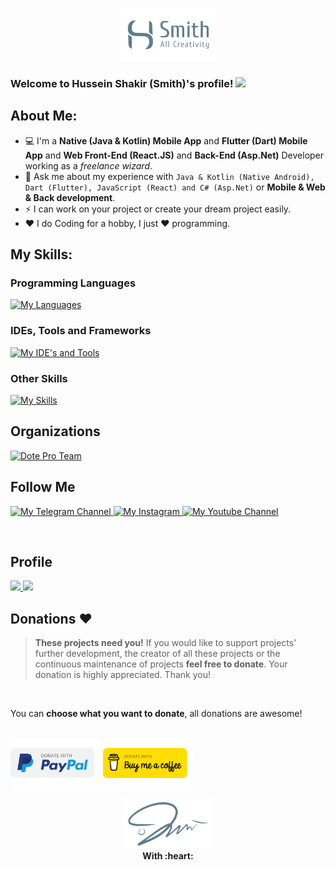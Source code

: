<p align="center">
  <img src="https://raw.githubusercontent.com/smith8h/smith8h/main/20221103_150133.png" style="width: 30%;" alt="My Logo"/>
</p>

### Welcome to Hussein Shakir (Smith)'s profile! <img src="https://media.giphy.com/media/hvRJCLFzcasrR4ia7z/giphy.gif" width="28">

## About Me:
- 💻 I'm a **Native (Java & Kotlin) Mobile App** and **Flutter (Dart) Mobile App** and **Web Front-End (React.JS)** and **Back-End (Asp.Net)** Developer working as a *freelance wizard*.
- 💬 Ask me about my experience with `Java & Kotlin (Native Android), Dart (Flutter), JavaScript (React) and C# (Asp.Net)` or **Mobile & Web & Back development**.
- ⚡ I can work on your project or create your dream project easily.
- ❤️ I do Coding for a hobby, I just ❤️ programming.<br/>

<!-- [![GitHub WidgetBox](https://github-widgetbox.vercel.app/api/profile?username=smith8h&data=followers,repositories,stars&theme=nautilus)](https://github.com/Jurredr/github-widgetbox) -->

<!-- [![Check out smith8h's profile on stardev.io](https://stardev.io/developers/smith8h/badge/languages/global.svg)](https://stardev.io/developers/smith8h) -->

## My Skills:
### Programming Languages
<p>
  <a href="https://github.com/tandpfun/skill-icons">
    <img src="https://skillicons.dev/icons?i=java,kotlin,dart,cs,js,python,mysql,sqlite&perline=12"  alt="My Languages"/>
  </a>
</p>

### IDEs, Tools and Frameworks
<p>
  <a href="https://github.com/tandpfun/skill-icons">
    <img src="https://skillicons.dev/icons?i=androidstudio,vscode,visualstudio,dotnet,react,flutter,npm,git&perline=12"  alt="My IDE's and Tools"/>
  </a>
</p>

### Other Skills
<p>
  <a href="https://github.com/tandpfun/skill-icons">
    <img src="https://skillicons.dev/icons?i=github,firebase,materialui,md,githubactions,flask,bots,regex,md,postman,replit,stackoverflow,netlify&perline=12"  alt="My Skills"/>
  </a>
</p>

## Organizations
 [![Dote Pro Team](https://avatars.githubusercontent.com/u/128261423?s=200&v=4)](https://github.com/Dote-Team) 

## Follow Me
<p>
  <a href="https://t.me/smithdev" target="_blank">
    <img src="https://img.shields.io/badge/Telegram-2CA5E0?style=for-the-badge&logo=telegram&logoColor=white"  alt="My Telegram Channel"/>
  </a>
  <a href="https://instagram.com/smith8h" target="_blank">
    <img src="https://img.shields.io/badge/Instagram-E4405F?style=for-the-badge&logo=instagram&logoColor=white" alt="My Instagram"/>
  </a>
  <a href="https://youtube.com/@smith8h" target="_blank">
    <img src="https://img.shields.io/badge/YouTube-FF0000?style=for-the-badge&logo=youtube&logoColor=white" alt="My Youtube Channel"/>
  </a>
</p>
<br/>

## Profile
<!-- <img src="https://myreadme.vercel.app/api/embed/smith8h?panels=userstatistics,toprepositories,toplanguages,commitgraph" alt="My Stats" /> -->

<a href="https://github.com/ryo-ma/github-profile-trophy">
  <img src="https://github-profile-trophy.vercel.app/?username=smith8h&amp;row=3">
</a>

<a href="https://github.com/anuraghazra/github-readme-stats">
  <img src="https://github-readme-stats.vercel.app/api/top-langs/?username=smith8h&amp;layout=compact">
</a>

<!-- ### Profile Views
  <img src="https://profile-counter.glitch.me/smith8h/count.svg"  alt="My Profile Views"/>
<br/> -->

## Donations :heart:
> **These projects need you!** If you would like to support projects' further development, the creator of all these projects or the continuous maintenance of projects **feel free to donate**. Your donation is highly appreciated. Thank you!
<br/>

You can **choose what you want to donate**, all donations are awesome!</br>
<br/>

[<img src="https://raw.githubusercontent.com/smith8h/smith8h/7e74b5cf5502aef174981d7f6d02a448ff2b0965/PayPal.svg"
      alt='Donate with PayPal'
      height="80"/>](https://www.paypal.me/husseinshakir)
[<img src="https://raw.githubusercontent.com/smith8h/smith8h/7e74b5cf5502aef174981d7f6d02a448ff2b0965/BMC.svg"
      alt='Donate with PayPal'
      height="80"/>](https://www.buymeacoffee.com/HusseinShakir)
<br/>

<p align="center">
  <img src="https://raw.githubusercontent.com/smith8h/smith8h/main/20221103_150053.png" style="width: 28%;" alt="My Signing"/>
  <br><b>With :heart:</b>
</p>
